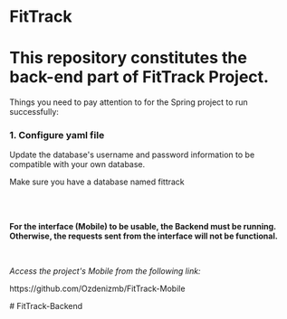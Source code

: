 # FitTrack

<h1>This repository constitutes the back-end part of FitTrack Project.</h1>


<p>Things you need to pay attention to for the Spring project to run successfully:</p>

<h3>1. Configure yaml file</h3>

<p>Update the database's username and password information to be compatible with your own database.</p>
<p>Make sure you have a database named fittrack</p>

<!--<h3>2. Create a file named gradle.properties</h3>-->

<br><br>
<p><b>For the interface (Mobile) to be usable, the Backend must be running. Otherwise, the requests sent from the interface will not be functional.</b></p>
<br>
<p><i>Access the project's Mobile from the following link:</i></p>
<p>https://github.com/Ozdenizmb/FitTrack-Mobile</p>
#   F i t T r a c k - B a c k e n d  
 